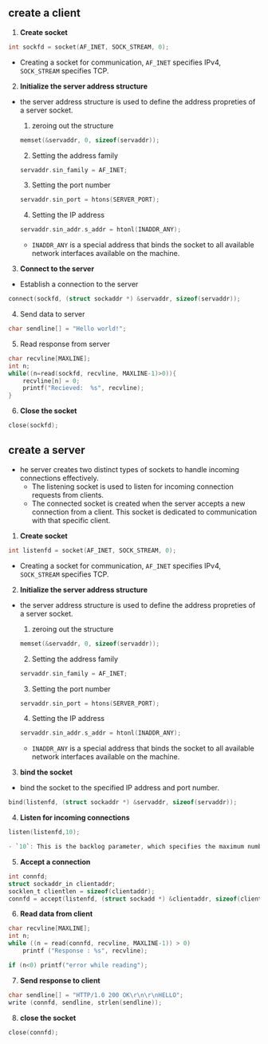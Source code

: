 ## create a client

1. **Create socket**

```c 
int sockfd = socket(AF_INET, SOCK_STREAM, 0); 
```

- Creating a socket for communication, `AF_INET` specifies IPv4, `SOCK_STREAM` specifies TCP.  

2. **Initialize the server address structure** 
- the server address structure is used to define the address propreties of a server socket.  
    
    1. zeroing out the structure 
    
    ```c
    memset(&servaddr, 0, sizeof(servaddr)); 
    ```

    2. Setting the address family

    ```c
    servaddr.sin_family = AF_INET; 
    ```

    3. Setting the port number 

    ```c
    servaddr.sin_port = htons(SERVER_PORT); 
    ```

    4. Setting the IP address

    ```c
    servaddr.sin_addr.s_addr = htonl(INADDR_ANY); 
    ```
    - `INADDR_ANY` is a special address that binds the socket to all available network interfaces available on the machine.  

3. **Connect to the server**
- Establish a connection to the server 

```c
connect(sockfd, (struct sockaddr *) &servaddr, sizeof(servaddr));
```

4. Send data to server 
```c
char sendline[] = "Hello world!"; 
```

5. Read response from server 
```c
char recvline[MAXLINE]; 
int n; 
while((n=read(sockfd, recvline, MAXLINE-1)>0)){
    recvline[n] = 0; 
    printf("Recieved:  %s", recvline); 
}
```

6. **Close the socket**

```c
close(sockfd); 
```

## create a server

- he server creates two distinct types of sockets to handle incoming connections effectively.
    - The listening socket is used to listen for incoming connection requests from clients.
    - The connected socket is created when the server accepts a new connection from a client. This socket is dedicated to communication with that specific client.

1. **Create socket**

```c 
int listenfd = socket(AF_INET, SOCK_STREAM, 0); 
```

- Creating a socket for communication, `AF_INET` specifies IPv4, `SOCK_STREAM` specifies TCP.  

2. **Initialize the server address structure** 
- the server address structure is used to define the address propreties of a server socket.  
    
    1. zeroing out the structure 
    
    ```c
    memset(&servaddr, 0, sizeof(servaddr)); 
    ```

    2. Setting the address family

    ```c
    servaddr.sin_family = AF_INET; 
    ```

    3. Setting the port number 

    ```c
    servaddr.sin_port = htons(SERVER_PORT); 
    ```

    4. Setting the IP address

    ```c
    servaddr.sin_addr.s_addr = htonl(INADDR_ANY); 
    ```
    - `INADDR_ANY` is a special address that binds the socket to all available network interfaces available on the machine.  

3. **bind the socket**
-  bind the socket to the specified IP address and port number.   

```c
bind(listenfd, (struct sockaddr *) &servaddr, sizeof(servaddr));
```

4. **Listen for incoming connections**
```c
listen(listenfd,10); 

- `10`: This is the backlog parameter, which specifies the maximum number of pending connections that can be queued up before the server starts refusing new connection requests
```

5. **Accept a connection**
```c
int connfd; 
struct sockaddr_in clientaddr; 
socklen_t clientlen = sizeof(clientaddr);  
connfd = accept(listenfd, (struct sockadd *) &clientaddr, sizeof(clientaddr)); 
```

6. **Read data from client**
```c
char recvline[MAXLINE]; 
int n; 
while ((n = read(connfd, recvline, MAXLINE-1)) > 0)
    printf ("Response : %s", recvline); 

if (n<0) printf("error while reading"); 
```

7. **Send response to client**

```c
char sendline[] = "HTTP/1.0 200 OK\r\n\r\nHELLO"; 
write (connfd, sendline, strlen(sendline)); 
```

8. **close the socket**

```c
close(connfd); 
```


